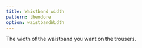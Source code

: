 ```yaml
---
title: Waistband width
pattern: theodore
option: waistbandWidth
---
```


The width of the waistband you want on the trousers.
